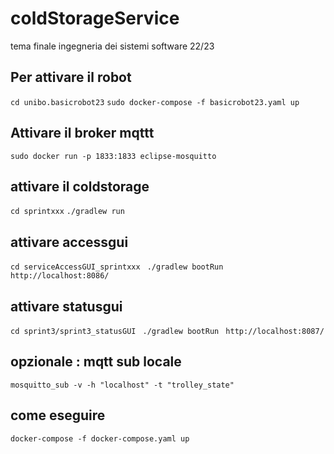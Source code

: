 # coldStorageService

tema finale ingegneria dei sistemi software 22/23

## Per attivare il robot

`cd unibo.basicrobot23`
`sudo docker-compose -f basicrobot23.yaml up`

## Attivare il broker mqttt

`sudo docker run -p 1833:1833 eclipse-mosquitto`

## attivare il coldstorage

`cd sprintxxx`
`./gradlew run`

## attivare accessgui

`cd serviceAccessGUI_sprintxxx`
` ./gradlew bootRun`
` http://localhost:8086/`

## attivare statusgui

`cd sprint3/sprint3_statusGUI`
` ./gradlew bootRun`
` http://localhost:8087/`

## opzionale : mqtt sub locale

`mosquitto_sub -v -h "localhost" -t "trolley_state"`

## come eseguire

`docker-compose -f docker-compose.yaml up`
